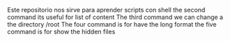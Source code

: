 Este repositorio nos sirve para aprender scripts con shell
the second command its useful for list of content 
The third command we can change a the directory /root
The four command is for have the long format 
the five command is for show the hidden files
